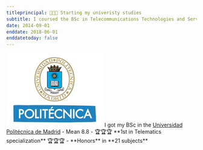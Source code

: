 ```yaml
---
titleprincipal: 👨🏽‍🎓 Starting my univeristy studies
subtitle: I coursed the BSc in Telecommunications Technologies and Services Engineering
date: 2014-09-01
enddate: 2018-06-01
enddatetoday: false
---
```

<img src="/assets/img/upm.png" alt="upm"/>
I got my BSc in the <a href='https://www.upm.es/' target='_blank'>Universidad Politécnica de Madrid</a>
- Mean 8.8
- 🏆🏆🏆 **1st in Telematics specialization** 🏆🏆🏆
- **Honors** in **21 subjects**

